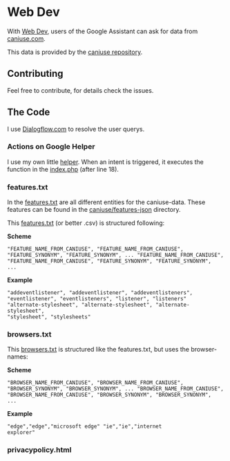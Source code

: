 # Web Dev
With [Web Dev](https://assistant.google.com/services/a/id/6e3b4b0d7d1aebde/), users of the Google Assistant can ask for data from [caniuse.com](https://caniuse.com).

This data is provided by the [caniuse repository](https://github.com/Fyrd/caniuse).


## Contributing
Feel free to contribute, for details check the issues.


## The Code
I use [Dialogflow.com](https://dialogflow.com) to resolve the user querys.


### Actions on Google Helper
I use my own little [helper](https://github.com/richtepa/google_assistant-api.ai-php_helper). When an intent is triggered, it executes the function in the [index.php](index.php) (after line 18).


### features.txt
In the [features.txt](features.txt) are all different entities for the caniuse-data. These features can be found in the [caniuse/features-json](https://github.com/Fyrd/caniuse/tree/master/features-json) directory.

This [features.txt](features.txt) (or better .csv) is structured following:

**Scheme**

<CODE>"FEATURE_NAME_FROM_CANIUSE", "FEATURE_NAME_FROM_CANIUSE", "FEATURE_SYNONYM", "FEATURE_SYNONYM", ...
"FEATURE_NAME_FROM_CANIUSE", "FEATURE_NAME_FROM_CANIUSE", "FEATURE_SYNONYM", "FEATURE_SYNONYM", ...</CODE>

**Example**

<CODE>"addeventlistener", "addeventlistener", "addeventlisteners", "eventlistener", "eventlisteners", "listener", "listeners"
"alternate-stylesheet", "alternate-stylesheet", "alternate-stylesheet", "stylesheet", "stylesheets"</CODE>


### browsers.txt

This [browsers.txt](browsers.txt) is structured like the features.txt, but uses the browser-names:

**Scheme**

<CODE>"BROWSER_NAME_FROM_CANIUSE", "BROWSER_NAME_FROM_CANIUSE", "BROWSER_SYNONYM", "BROWSER_SYNONYM", ...
"BROWSER_NAME_FROM_CANIUSE", "BROWSER_NAME_FROM_CANIUSE", "BROWSER_SYNONYM", "BROWSER_SYNONYM", ...</CODE>

**Example**

<CODE>"edge","edge","microsoft edge"
"ie","ie","internet explorer"</CODE>


### privacypolicy.html


